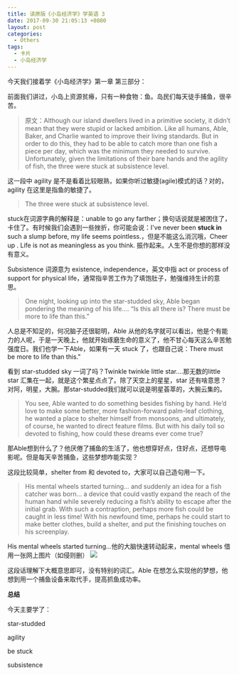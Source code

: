 ```yaml
---
title: 读原版《小岛经济学》学英语 3
date: 2017-09-30 21:05:13 +0800
layout: post
categories:
  - Others
tags:
  - 卡片
  - 小岛经济学
---
```


今天我们接着学《小岛经济学》第一章 第三部分：

前面我们讲过，小岛上资源贫瘠，只有一种食物：鱼。岛民们每天徒手捕鱼，很辛苦。

> 原文：Although our island dwellers lived in a primitive society, it
didn’t mean that they were stupid or lacked ambition. Like all humans, Able, Baker, and Charlie wanted to improve their living standards. But in order to do this, they had to be able to catch more than one fish a piece per day, which was the minimum they needed to survive. Unfortunately, given the limitations of their bare hands and the agility of fish, the three were stuck at subsistence level.

这一段中 agility 是不是看着比较眼熟，如果你听过敏捷(agile)模式的话？对的，agility 在这里是指鱼的敏捷了。

> The three were stuck at subsistence level.

stuck在词源字典的解释是：unable to go any farther；换句话说就是被困住了，卡住了。有时候我们会遇到一些挫折，你可能会说：I've never been **stuck in** such a slump before, my life seems pointless.，但是不能这么消沉哦，Cheer up . Life is not as meaningless as you think. 振作起来。人生不是你想的那样没有意义。

Subsistence 词源意为 existence, independence，英文中指 act or process of support for physical life，通常指辛苦工作为了填饱肚子，勉强维持生计的意思。

> One night, looking up into the star-studded sky, Able began
pondering the meaning of his life…. “Is this all there is? There
must be more to life than this.”

人总是不知足的，何况脑子还很聪明，Able 从他的名字就可以看出，他是个有能力的人呢，于是一天晚上，他就开始琢磨生命的意义了，他不甘心每天这么辛苦勉强度日。我们也学一下Able，如果有一天 stuck 了，也跟自己说：There must be more to life than this."

看到 star-studded sky 一词了吗？Twinkle twinkle little star....那无数的little star 汇集在一起，就是这个繁星点点了。除了天空上的星星，star 还有啥意思？对阿，明星，大腕。那star-studded我们就可以说是明星荟萃的，大腕云集的。

> You see, Able wanted to do something besides fishing by hand.
He’d love to make some better, more fashion-forward palm-leaf
clothing, he wanted a place to shelter himself from monsoons,
and ultimately, of course, he wanted to direct feature films. But
with his daily toil so devoted to fishing, how could these dreams
ever come true?

那Able想到什么了？他厌倦了捕鱼的生活了，他也想穿好点，住好点，还想导电影呢。但是每天辛苦捕鱼，这些梦想咋能实现？

这段比较简单，shelter from 和 devoted to，大家可以自己造句用一下。

> His mental wheels started turning… and suddenly an idea for a fish
catcher was born… a device that could vastly expand the reach of
the human hand while severely reducing a fish’s ability to escape
after the initial grab. With such a contraption, perhaps more fish
could be caught in less time! With his newfound time, perhaps he could start to make better clothes, build a shelter, and put the
finishing touches on his screenplay.

His mental wheels started turning...他的大脑快速转动起来，mental wheels 借用一张网上图片（如侵则删）
![](http://tse3.mm.bing.net/th?id=OIP.SKzZn0J4ev1ZhO7ExBXWygEsC_&w=268&h=189&c=7&qlt=90&o=4&dpr=1.25&pid=1.7)

这段话理解下大概意思即可，没有特别的词汇。Able 在想怎么实现他的梦想，他想到用一个捕鱼设备来取代手，提高抓鱼成功率。

**总结**

今天主要学了：

star-studded

agility

be stuck

subsistence
